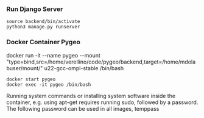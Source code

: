 ### Run Django Server
```
source backend/bin/activate
python3 manage.py runserver
```

### Docker Container Pygeo
docker run -it --name pygeo --mount "type=bind,src=/home/verellino/code/pygeo/backend,target=/home/mdolabuser/mount/" u22-gcc-ompi-stable /bin/bash

```
docker start pygeo
docker exec -it pygeo /bin/bash
```

Running system commands or installing system software inside the container, e.g. using apt-get requires running sudo, followed by a password. The following password can be used in all images, temppass
